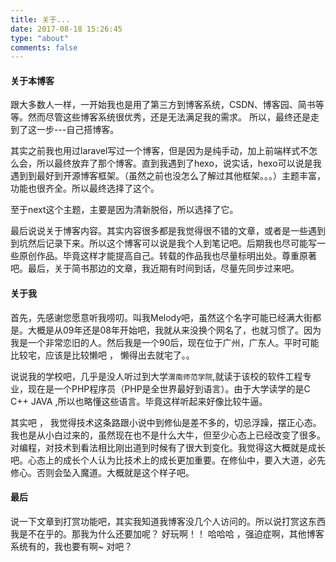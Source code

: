 ```yaml
---
title: 关于...
date: 2017-08-18 15:26:45
type: "about"
comments: false
---
```


#### 关于本博客

跟大多数人一样，一开始我也是用了第三方到博客系统，CSDN、博客园、简书等等。然而尽管这些博客系统很优秀，还是无法满足我的需求。
所以，最终还是走到了这一步---自己搭博客。
	
其实之前我也用过laravel写过一个博客，但是因为是纯手动，加上前端样式不怎么会，所以最终放弃了那个博客。直到我遇到了hexo，说实话，hexo可以说是我遇到到最好到开源博客框架。（虽然之前也没怎么了解过其他框架。。。）主题丰富，功能也很齐全。所以最终选择了这个。
	
至于next这个主题，主要是因为清新脱俗，所以选择了它。

最后说说关于博客内容。其实内容很多都是我觉得很不错的文章，或者是一些遇到到坑然后记录下来。所以这个博客可以说是我个人到笔记吧。后期我也尽可能写一些原创作品。毕竟这样才能提高自己。转载的作品我也尽量标明出处。尊重原著吧。最后，关于简书那边的文章，我近期有时间到话，尽量先同步过来吧。


#### 关于我
首先，先感谢您愿意听我唠叨。叫我Melody吧，虽然这个名字可能已经满大街都是。大概是从09年还是08年开始吧，我就从来没换个网名了，也就习惯了。因为我是一个非常恋旧的人。然后我是一个90后，现在位于广州，广东人。平时可能比较宅，应该是比较懒吧 ， 懒得出去就宅了。。

说说我的学校吧，几乎是没人听过到大学`渭南师范学院`,就读于该校的软件工程专业，现在是一个PHP程序员（PHP是全世界最好到语言）。由于大学读学的是C C++ JAVA ,所以也略懂这些语言。毕竟这样听起来好像比较牛逼。

其实吧 ， 我觉得技术这条路跟小说中到修仙是差不多的，切忌浮躁，摆正心态。我也是从小白过来的，虽然现在也不是什么大牛，但至少心态上已经改变了很多。对编程，对技术到看法相比刚出道到时候有了很大到变化。我觉得这大概就是成长吧。心态上的成长个人认为比技术上的成长更加重要。在修仙中，要入大道，必先修心。否则会坠入魔道。大概就是这个样子吧。

#### 最后
说一下文章到打赏功能吧，其实我知道我博客没几个人访问的。所以说打赏这东西我是不在乎的。那我为什么还要加呢？  好玩啊！！ 哈哈哈 ，强迫症啊，其他博客系统有的，我也要有啊~ 对吧？
